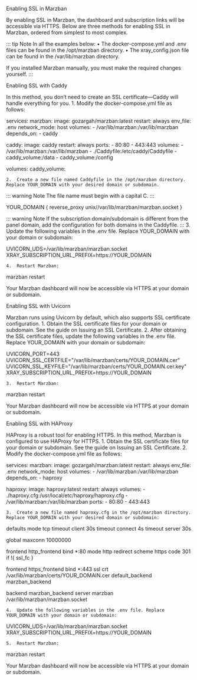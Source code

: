 Enabling SSL in Marzban

By enabling SSL in Marzban, the dashboard and subscription links will be accessible via HTTPS. Below are three methods for enabling SSL in Marzban, ordered from simplest to most complex.

::: tip Note
In all the examples below:
	•	The docker-compose.yml and .env files can be found in the /opt/marzban directory.
	•	The xray_config.json file can be found in the /var/lib/marzban directory.

If you installed Marzban manually, you must make the required changes yourself.
:::

Enabling SSL with Caddy

In this method, you don’t need to create an SSL certificate—Caddy will handle everything for you.
	1.	Modify the docker-compose.yml file as follows:

services:
  marzban:
    image: gozargah/marzban:latest
    restart: always
    env_file: .env
    network_mode: host
    volumes:
      - /var/lib/marzban:/var/lib/marzban
    depends_on:
      - caddy

  caddy:
    image: caddy
    restart: always
    ports:
      - 80:80
      - 443:443
    volumes:
      - /var/lib/marzban:/var/lib/marzban
      - ./Caddyfile:/etc/caddy/Caddyfile
      - caddy_volume:/data
      - caddy_volume:/config

volumes:
  caddy_volume:

	2.	Create a new file named Caddyfile in the /opt/marzban directory. Replace YOUR_DOMAIN with your desired domain or subdomain.

::: warning Note
The file name must begin with a capital C.
:::

YOUR_DOMAIN {
    reverse_proxy unix//var/lib/marzban/marzban.socket
}

::: warning Note
If the subscription domain/subdomain is different from the panel domain, add the configuration for both domains in the Caddyfile.
:::
	3.	Update the following variables in the .env file. Replace YOUR_DOMAIN with your domain or subdomain:

UVICORN_UDS=/var/lib/marzban/marzban.socket
XRAY_SUBSCRIPTION_URL_PREFIX=https://YOUR_DOMAIN

	4.	Restart Marzban:

marzban restart

Your Marzban dashboard will now be accessible via HTTPS at your domain or subdomain.

Enabling SSL with Uvicorn

Marzban runs using Uvicorn by default, which also supports SSL certificate configuration.
	1.	Obtain the SSL certificate files for your domain or subdomain. See the guide on Issuing an SSL Certificate.
	2.	After obtaining the SSL certificate files, update the following variables in the .env file. Replace YOUR_DOMAIN with your domain or subdomain:

UVICORN_PORT=443
UVICORN_SSL_CERTFILE="/var/lib/marzban/certs/YOUR_DOMAIN.cer"
UVICORN_SSL_KEYFILE="/var/lib/marzban/certs/YOUR_DOMAIN.cer.key"
XRAY_SUBSCRIPTION_URL_PREFIX=https://YOUR_DOMAIN

	3.	Restart Marzban:

marzban restart

Your Marzban dashboard will now be accessible via HTTPS at your domain or subdomain.

Enabling SSL with HAProxy

HAProxy is a robust tool for enabling HTTPS. In this method, Marzban is configured to use HAProxy for HTTPS.
	1.	Obtain the SSL certificate files for your domain or subdomain. See the guide on Issuing an SSL Certificate.
	2.	Modify the docker-compose.yml file as follows:

services:
  marzban:
    image: gozargah/marzban:latest
    restart: always
    env_file: .env
    network_mode: host
    volumes:
      - /var/lib/marzban:/var/lib/marzban
    depends_on:
      - haproxy

  haproxy:
    image: haproxy:latest
    restart: always
    volumes:
      - ./haproxy.cfg:/usr/local/etc/haproxy/haproxy.cfg
      - /var/lib/marzban:/var/lib/marzban
    ports:
      - 80:80
      - 443:443

	3.	Create a new file named haproxy.cfg in the /opt/marzban directory. Replace YOUR_DOMAIN with your desired domain or subdomain:

defaults
  mode tcp
  timeout client 30s
  timeout connect 4s
  timeout server 30s

global
  maxconn 10000000

frontend http_frontend
  bind *:80
  mode http
  redirect scheme https code 301 if !{ ssl_fc }

frontend https_frontend
  bind *:443 ssl crt /var/lib/marzban/certs/YOUR_DOMAIN.cer
  default_backend marzban_backend

backend marzban_backend
  server marzban /var/lib/marzban/marzban.socket

	4.	Update the following variables in the .env file. Replace YOUR_DOMAIN with your domain or subdomain:

UVICORN_UDS=/var/lib/marzban/marzban.socket
XRAY_SUBSCRIPTION_URL_PREFIX=https://YOUR_DOMAIN

	5.	Restart Marzban:

marzban restart

Your Marzban dashboard will now be accessible via HTTPS at your domain or subdomain.
